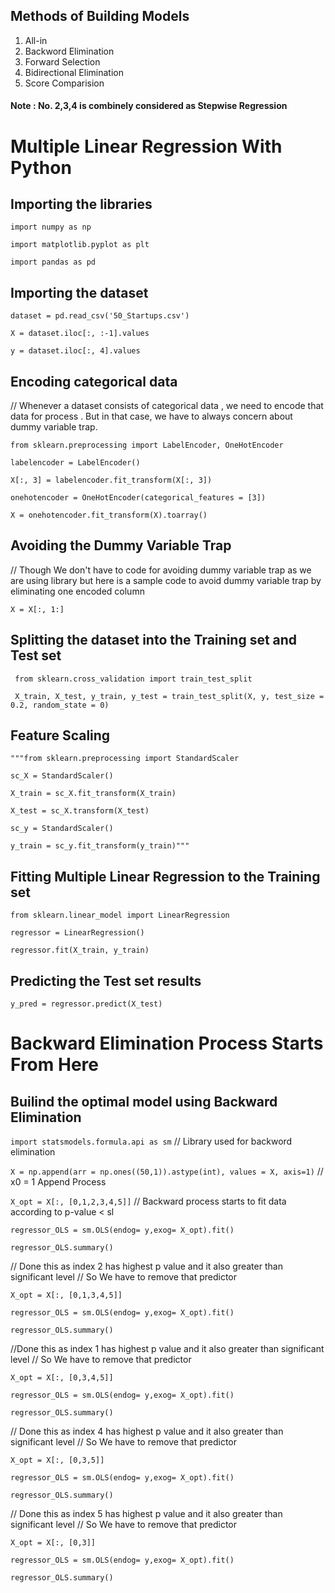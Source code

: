 ## Methods of Building Models
  1. All-in
  2. Backword Elimination
  3. Forward Selection
  4. Bidirectional Elimination
  5. Score Comparision
#### Note : No. 2,3,4 is combinely considered as Stepwise Regression

# Multiple Linear Regression With Python

## Importing the libraries
  `import numpy as np`
  
  `import matplotlib.pyplot as plt`
  
  `import pandas as pd`

## Importing the dataset
  `dataset = pd.read_csv('50_Startups.csv')`
  
  `X = dataset.iloc[:, :-1].values`
  
  `y = dataset.iloc[:, 4].values`

## Encoding categorical data
  // Whenever a dataset consists of categorical data , we need to encode that data for process . But in that case, we have to always concern about dummy variable trap.

  `from sklearn.preprocessing import LabelEncoder, OneHotEncoder`
  
  `labelencoder = LabelEncoder()`
  
  `X[:, 3] = labelencoder.fit_transform(X[:, 3])`
  
  `onehotencoder = OneHotEncoder(categorical_features = [3])`
  
  `X = onehotencoder.fit_transform(X).toarray()`

## Avoiding the Dummy Variable Trap
// Though We don't have to code for avoiding dummy variable trap as we are using library but here is a sample code to avoid dummy variable trap by eliminating one encoded column

  `X = X[:, 1:]`

## Splitting the dataset into the Training set and Test set
 ` from sklearn.cross_validation import train_test_split`
 
 ` X_train, X_test, y_train, y_test = train_test_split(X, y, test_size = 0.2, random_state = 0)`

## Feature Scaling
  `"""from sklearn.preprocessing import StandardScaler`
  
  `sc_X = StandardScaler()`
  
  `X_train = sc_X.fit_transform(X_train)`
  
  `X_test = sc_X.transform(X_test)`
  
  `sc_y = StandardScaler()`
  
  `y_train = sc_y.fit_transform(y_train)"""`

## Fitting Multiple Linear Regression to the Training set
  `from sklearn.linear_model import LinearRegression`
  
  `regressor = LinearRegression()`
  
  `regressor.fit(X_train, y_train)`

## Predicting the Test set results
  `y_pred = regressor.predict(X_test)`
  
# Backward Elimination Process Starts From Here
## Builind the optimal model using Backward Elimination

`import statsmodels.formula.api as sm`  // Library used for backword elimination 

`X = np.append(arr = np.ones((50,1)).astype(int), values = X, axis=1)`  // x0 = 1 Append Process

`X_opt = X[:, [0,1,2,3,4,5]]`   // Backward process starts to fit data according to p-value < sl

`regressor_OLS = sm.OLS(endog= y,exog= X_opt).fit()`

`regressor_OLS.summary()`

// Done this as index 2 has highest p value and it also greater than significant level
// So We have to remove that predictor

`X_opt = X[:, [0,1,3,4,5]]`

`regressor_OLS = sm.OLS(endog= y,exog= X_opt).fit()`

`regressor_OLS.summary()`

//Done this as index 1 has highest p value and it also greater than significant level
// So We have to remove that predictor

`X_opt = X[:, [0,3,4,5]]`

`regressor_OLS = sm.OLS(endog= y,exog= X_opt).fit()`

`regressor_OLS.summary()`

// Done this as index 4 has highest p value and it also greater than significant level
// So We have to remove that predictor

`X_opt = X[:, [0,3,5]]`

`regressor_OLS = sm.OLS(endog= y,exog= X_opt).fit()`

`regressor_OLS.summary()`

// Done this as index 5 has highest p value and it also greater than significant level
// So We have to remove that predictor

`X_opt = X[:, [0,3]]`

`regressor_OLS = sm.OLS(endog= y,exog= X_opt).fit()`

`regressor_OLS.summary()`
